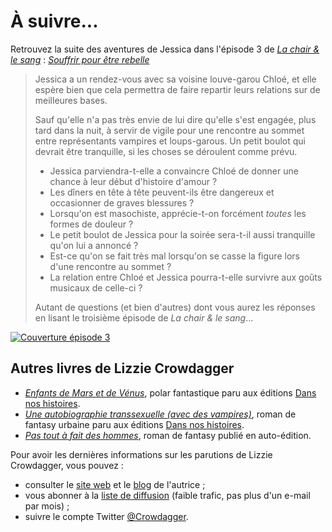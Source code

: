 À suivre...
===========

Retrouvez la suite des aventures de Jessica dans l'épisode 3 de
[*La chair & le sang*](http://crowdagger.fr/index.php?post/2016/12/16/La-chair-le-sang-%28COMING-SOON%29) : [*Souffrir pour être rebelle*](http://crowdagger.fr/index.php?post/2017/05/31/Souffrir-pour-%C3%AAtre-rebelle-(La-chair-le-sang-3))

> Jessica a un rendez-vous avec sa voisine louve-garou Chloé, et elle
> espère bien que cela permettra de faire repartir leurs relations sur
> de meilleures bases.
> 
> Sauf qu'elle n'a pas très envie de lui dire qu'elle s'est engagée,
> plus tard dans la nuit, à servir de vigile pour une rencontre au
> sommet entre représentants vampires et loups-garous. Un petit boulot
> qui devrait être tranquille, si les choses se déroulent comme prévu.
> 
> * Jessica parviendra-t-elle a convaincre Chloé de donner une chance à
>   leur début d'histoire d'amour ?
> * Les dîners en tête à tête peuvent-ils être dangereux et occasionner
>   de graves blessures ?
> * Lorsqu'on est masochiste, apprécie-t-on forcément *toutes* les
>   formes de douleur ?
> * Le petit boulot de Jessica pour la soirée sera-t-il aussi tranquille qu'on lui
>   a annoncé ?
> * Est-ce qu'on se fait très mal lorsqu'on se casse la figure lors
>   d'une rencontre au sommet ?
> * La relation entre Chloé et Jessica pourra-t-elle survivre aux goûts
>   musicaux de celle-ci ? 
> 
> Autant de questions (et bien d'autres) dont vous aurez les réponses en
> lisant le troisième épisode de *La chair & le sang*...

[![Couverture épisode 3](episode_03.png)](http://crowdagger.fr/index.php?post/2017/05/31/Souffrir-pour-%C3%AAtre-rebelle-(La-chair-le-sang-3))



Autres livres de Lizzie Crowdagger 
----------------------------------

* [*Enfants de Mars et de Vénus*](https://crowdagger.fr/index.php?post/2015/12/03/Enfants-de-Mars-et-de-V%C3%A9nus),
polar fantastique paru aux éditions [Dans nos histoires](https://dansnoshistoires.org).
* [*Une autobiographie transsexuelle (avec des vampires)*](https://crowdagger.fr/index.php?post/2011/10/16/Une-autobiographie-transsexuelle-%28avec-des-vampires%29), roman de
fantasy urbaine paru aux éditions [Dans nos histoires](https://dansnoshistoires.org).
* [*Pas tout à fait des hommes*](https://crowdagger.fr/index.php?post/2010/08/12/Pas-tout-%C3%A0-fait-des-hommes),
roman de fantasy publié en auto-édition.

Pour avoir les dernières informations sur les parutions de Lizzie
Crowdagger, vous pouvez :

* consulter le [site web](https://crowdagger.fr) et le [blog](https://crowdagger.fr/blog) de l'autrice ;
* vous abonner à la
[liste de diffusion](http://lists.crowdagger.fr/wws/info/crowdagger)
(faible trafic, pas plus d'un e-mail par mois) ;
* suivre le compte Twitter
[@Crowdagger](https://twitter.com/Crowdagger).
